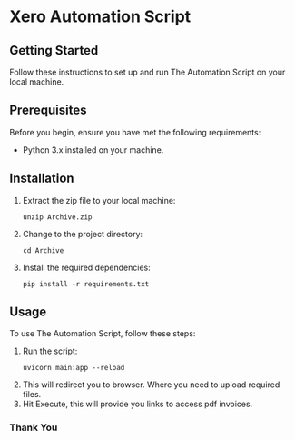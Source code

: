 # Xero Automation Script

## Getting Started

Follow these instructions to set up and run The Automation Script on your local machine.

## Prerequisites

Before you begin, ensure you have met the following requirements:

-   Python 3.x installed on your machine.

## Installation

1. Extract the zip file to your local machine:
    ```
    unzip Archive.zip
    ```
1. Change to the project directory:
    ```
    cd Archive
    ```
1. Install the required dependencies:
    ```
    pip install -r requirements.txt
    ```

## Usage

To use The Automation Script, follow these steps:

1. Run the script:
    ```
    uvicorn main:app --reload
    ```
2. This will redirect you to browser. Where you need to upload required files.
3. Hit Execute, this will provide you links to access pdf invoices.

### Thank You
